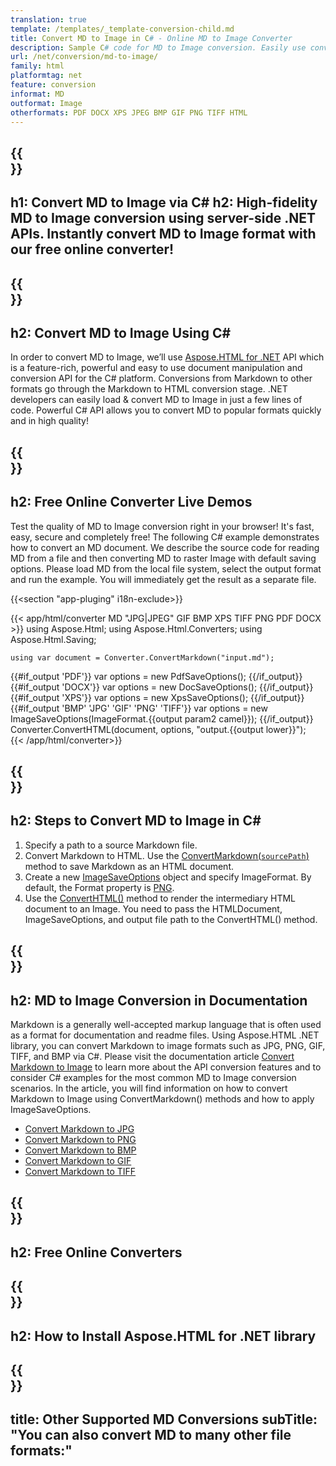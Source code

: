 ```yaml
---
translation: true
template: /templates/_template-conversion-child.md
title: Convert MD to Image in C# - Online MD to Image Converter
description: Sample C# code for MD to Image conversion. Easily use converter API within ASP.NET or any .NET application. Try online MD to Image Converter for free!
url: /net/conversion/md-to-image/
family: html
platformtag: net
feature: conversion
informat: MD
outformat: Image
otherformats: PDF DOCX XPS JPEG BMP GIF PNG TIFF HTML
---
```


{{<section banner>}}
---
h1: Convert MD to Image via C#
h2: High-fidelity MD to Image conversion using server-side .NET APIs. Instantly convert MD to Image format with our free online converter!
---

{{<section overview>}}
---
h2: Convert MD to Image Using C#
---

In order to convert MD to Image, we’ll use [Aspose.HTML for .NET](https://products.aspose.com/html/net/) API which is a feature-rich, powerful and easy to use document manipulation and conversion API for the C# platform. Conversions from Markdown to other formats go through the Markdown to HTML conversion stage. .NET developers can easily load & convert MD to Image in just a few lines of code. Powerful C# API allows you to convert MD to popular formats quickly and in high quality!

{{<section demos>}}
---
h2: Free Online Converter Live Demos
---

Test the quality of MD to Image conversion right in your browser! It's fast, easy, secure and completely free! The following C# example demonstrates how to convert an MD document. We describe the source code for reading MD from a file and then converting MD to raster Image with default saving options. Please load MD from the local file system, select the output format and run the example. You will immediately get the result as a separate file.

{{<section "app-pluging" i18n-exclude>}}

{{< app/html/converter MD "JPG|JPEG" GIF BMP XPS TIFF PNG PDF DOCX >}}
using Aspose.Html;
using Aspose.Html.Converters;
using Aspose.Html.Saving;

    using var document = Converter.ConvertMarkdown("input.md");
{{#if_output 'PDF'}}
    var options = new PdfSaveOptions();
{{/if_output}}
{{#if_output 'DOCX'}}
    var options = new DocSaveOptions();
{{/if_output}}
{{#if_output 'XPS'}}
    var options = new XpsSaveOptions();
{{/if_output}}
{{#if_output 'BMP' 'JPG' 'GIF' 'PNG' 'TIFF'}}
    var options = new ImageSaveOptions(ImageFormat.{{output param2 camel}});
{{/if_output}}
    Converter.ConvertHTML(document, options, "output.{{output lower}}");   
{{< /app/html/converter>}}


{{<section steps>}}
---
h2: Steps to Convert MD to Image in C#
---

1.  Specify a path to a source Markdown file.
1.  Convert Markdown to HTML. Use the [ConvertMarkdown(`sourcePath`)](https://apireference.aspose.com/html/net/aspose.html.converters.converter/convertmarkdown/methods/4) method to save Markdown as an HTML document.
1.  Create a new [ImageSaveOptions](https://apireference.aspose.com/html/net/aspose.html.saving/imagesaveoptions) object and specify ImageFormat. By default, the Format property is [PNG](https://apireference.aspose.com/html/net/aspose.html.rendering.image/imageformat).
1.  Use the [ConvertHTML()](https://apireference.aspose.com/html/net/aspose.html.converters/converter/converthtml/) method to render the intermediary HTML document to an Image. You need to pass the HTMLDocument, ImageSaveOptions, and output file path to the ConvertHTML() method.


{{<section documentation>}}
---
h2: MD to Image Conversion in Documentation
---

Markdown is a generally well-accepted markup language that is often used as a format for documentation and readme files. Using Aspose.HTML .NET library, you can convert Markdown to image formats such as JPG, PNG, GIF, TIFF, and BMP via C#. Please visit the documentation article [Convert Markdown to Image](https://docs.aspose.com/html/net/converting-between-formats/markdown-to-image/) to learn more about the API conversion features and to consider C# examples for the most common MD to Image conversion scenarios. In the article, you will find information on how to convert Markdown to Image using ConvertMarkdown() methods and how to apply ImageSaveOptions.

 - <a href="https://docs.aspose.com/html/net/converting-between-formats/markdown-to-image/#convert-markdown-to-jpg" target="_blank">Convert Markdown to JPG</a>
 - <a href="https://docs.aspose.com/html/net/converting-between-formats/markdown-to-image/#convert-markdown-to-png" target="_blank">Convert Markdown to PNG</a>
 - <a href="https://docs.aspose.com/html/net/converting-between-formats/markdown-to-image/#convert-markdown-to-bmp" target="_blank">Convert Markdown to BMP</a>
 - <a href="https://docs.aspose.com/html/net/converting-between-formats/markdown-to-image/#convert-markdown-to-gif" target="_blank">Convert Markdown to GIF</a>
 - <a href="https://docs.aspose.com/html/net/converting-between-formats/markdown-to-image/#convert-markdown-to-tiff" target="_blank">Convert Markdown to TIFF</a>	

{{<section online-converters>}}
---
h2: Free Online Converters
---

{{<section get-started>}}
---
h2: How to Install Aspose.HTML for .NET library
---

{{<section other-conversions>}}
---
title: Other Supported MD Conversions
subTitle: "You can also convert MD to many other file formats:"
---